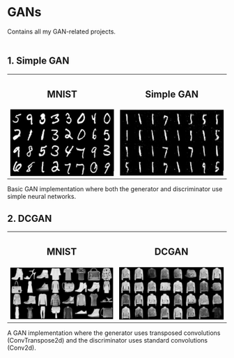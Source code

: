 # GANs  
Contains all my GAN-related projects.</br></br>

## 1. Simple GAN  
<table>
  <tr>
    <th><h2>MNIST</h2></th>
    <th><h2>Simple GAN</h2></th>
  </tr>
  <tr>
    <td><img src="assests/Mnist.JPG" width="400"/></td>
    <td><img src="assests/SimpleGAN_Result.JPG" width="400"/></td>
  </tr>
</table>
Basic GAN implementation where both the generator and discriminator use simple neural networks.

## 2. DCGAN  
<table>
  <tr>
    <th><h2>MNIST</h2></th>
    <th><h2>DCGAN</h2></th>
  </tr>
  <tr>
    <td><img src="assests/DCGAN_FashionMnist.png" width="400"/></td>
    <td><img src="assests/DCGAN_Result.png" width="400"/></td>
  </tr>
</table>
A GAN implementation where the generator uses transposed convolutions (ConvTranspose2d) and the discriminator uses standard convolutions (Conv2d).

